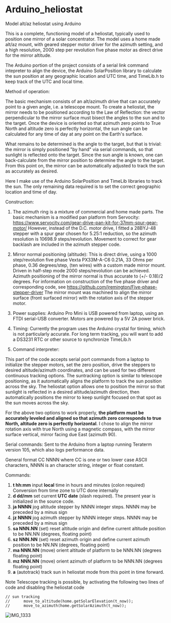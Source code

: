 # Arduino_heliostat
Model alt/az heliostat using Arduino

This is a complete, functioning model of a heliostat, typically used to position one mirror of a solar concentrator. The model uses a home made alt/az mount, with geared stepper motor driver for the azimuth setting, and a high resolution, 2000 step per revolution five phase motor as direct drive for the mirror altitude.

The Arduino portion of the project consists of a serial link command intepreter to align the device, the Arduino SolarPosition library to calculate the sun position at any geographic location and UTC time, and TimeLib.h to keep track of the UTC and local time.

Method of operation:

The basic mechanism consists of an alt/azimuth drive that can accurately point to a given angle, i.e. a telescope mount. To create a heliostat, the mirror needs to be positioned according to the Law of Reflection: the vector perpendicular to the mirror surface must bisect the angles to the sun and to the target. Once the device is oriented so that azimuth zero points to True North and altitude zero is perfectly horizontal, the sun angle can be calculated for any time of day at any point on the Earth's surface.

What remains to be determined is the angle to the target, but that is trivial: the mirror is simply positioned "by hand" via serial commands, so that sunlight is reflected onto the target. Since the sun angle is known, one can back-calculate from the mirror position to determine the angle to the target. From this point on, the mirror can be automatically adjusted to track the sun as accurately as desired.

Here I make use of the Arduino SolarPosition and TimeLib libraries to track the sun. The only remaining data required is to set the correct geographic location and time of day.

Construction:

1. The azimuth ring is a mixture of commercial and home made parts. The basic mechanism is a modified pan platform from Servocity: https://www.servocity.com/gear-drive-pan-kit-for-37mm-spur-gear-motor/  However, instead of the D.C. motor drive, I fitted a 28BYJ-48 stepper with a spur gear chosen for 5.25:1 reduction, so the azimuth resolution is 10698.9 steps/revolution.  Movement to correct for gear backlash are included in the azimuth stepper code.

2. Mirror normal positioning (altitude): This is direct drive, using a 1000 step/revolution five phase Vexta PX33M-A-C6 0.21A, 33 Ohms per phase, 0.36 degrees/step, (ten wires) with a custom made mirror mount. Driven in half-step mode 2000 steps/revolution can be achieved. Azimuth positioning of the mirror normal is thus accurate to (+/- 0.18)/2 degrees. For information on construction of the five phase driver and corresponding code, see https://github.com/jremington/Five-phase-stepper-driver
The mirror mount was machined to align the mirror surface (front surfaced mirror) with the rotation axis of the stepper motor.

3. Power supplies: Arduino Pro Mini is USB powered from laptop, using an FTDI serial-USB converter. Motors are powered by a 5V 2A power brick.

4. Timing: Currently the program uses the Arduino crystal for timing, which is not particularly accurate. For long term tracking, you will want to add a DS3231 RTC or other source to synchronize TimeLib.h 

5. Command interpreter:

This part of the code accepts serial port commands from a laptop to initialize the stepper motors, set the zero position, drive the steppers to desired altitude/azimuth coordinates, and can be used for two different continuous tracking options. The suntracking option is similar to telescope positioning, as it automatically aligns the platform to track the sun position across the sky. The heliostat option allows one to position the mirror so that sunlight is reflected in a desired altitude/azimuth direction, then automatically positions the mirror to keep sunlight focused on that spot as the sun moves across the sky.

For the above two options to work properly, **the platform must be accurately leveled and aligned so that azimuth zero corresponds to true North, altitude zero is perfectly horizontal**. I chose to align the mirror rotation axis with true North using a magnetic compass, with the mirror surface vertical, mirror facing due East (azimuth 90).

Serial commands: Sent to the Arduino from a laptop running Teraterm version 105, which also logs performance data.

General format CC NNNN where CC is one or two lower case ASCII characters, NNNN is an character string, integer or float constant.

Commands:
1. **t hh:mm**   input **local** time in hours and minutes (colon required) Conversion from time zone to UTC done internally
2. **d dd/mm**   set current **UTC date** (slash required). The present year is initialized in the source code.
3. **ja NNNN**   jog altitude stepper by NNNN integer steps. NNNN may be preceded by a minus sign
4. **jz NNNN**   jog azimuth stepper  by NNNN integer steps. NNNN may be preceded by a minus sign
5. **sa NNN.NN**   (set) reset altitude origin and define current altitude position to be NN.NN (degrees, floating point)
6. **sz NNN.NN**   (set) reset azimuth origin and define current azimuth position to be NN.NN (degrees, floating point)
7. **ma NNN.NN**   (move) orient altitude of platform to be NNN.NN (degrees floating point)
8. **mz NNN.NN**   (move) orient azimuth of platform to be NNN.NN (degrees floating point)
9. **a**         (autotrack) track sun in heliostat mode from this point in time forward. 

Note Telescope tracking is possible, by activating the following two lines of code and disabling the heliostat code
```
// sun tracking
//      move_to_altitude(home.getSolarElevation(t_now));
//      move_to_azimuth(home.getSolarAzimuth(t_now));
```


![IMG_1333](https://user-images.githubusercontent.com/5509037/142272758-720977f1-b27b-418c-a9b5-af44a58f26bb.JPG)
